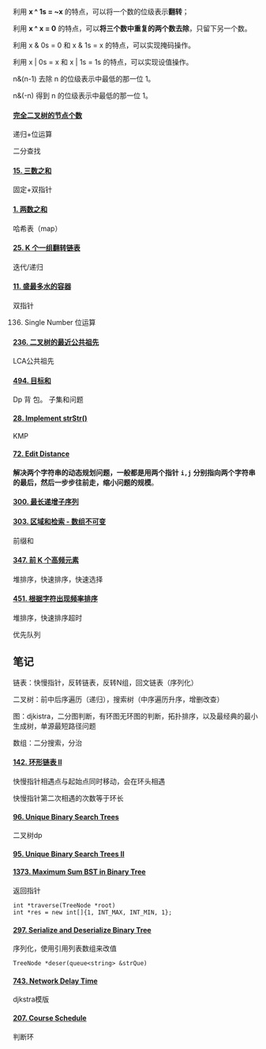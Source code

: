 



利用 **x ^ 1s = ~x** 的特点，可以将一个数的位级表示**翻转**；

利用 **x ^ x = 0** 的特点，可以**将三个数中重复的两个数去除**，只留下另一个数。



利用 x & 0s = 0 和 x & 1s = x 的特点，可以实现掩码操作。

利用 x | 0s = x 和 x | 1s = 1s 的特点，可以实现设值操作。

n&(n-1) 去除 n 的位级表示中最低的那一位 1。

n&(-n) 得到 n 的位级表示中最低的那一位 1。

#### [完全二叉树的节点个数](https://leetcode-cn.com/problems/count-complete-tree-nodes/)

递归+位运算

二分查找



#### [15. 三数之和](https://leetcode-cn.com/problems/3sum/)

固定+双指针



#### [1. 两数之和](https://leetcode-cn.com/problems/two-sum/)

哈希表（map）



#### [25. K 个一组翻转链表](https://leetcode-cn.com/problems/reverse-nodes-in-k-group/)

迭代/递归 



#### [11. 盛最多水的容器](https://leetcode-cn.com/problems/container-with-most-water/)

双指针


136. Single Number
     位运算
     
     

#### [236. 二叉树的最近公共祖先](https://leetcode-cn.com/problems/lowest-common-ancestor-of-a-binary-tree/)

LCA公共祖先



#### [494. 目标和](https://leetcode-cn.com/problems/target-sum/)

Dp    背  包。 子集和问题 

#### [28. Implement strStr()](https://leetcode-cn.com/problems/implement-strstr/)

KMP





#### [72. Edit Distance](https://leetcode-cn.com/problems/edit-distance/)

**解决两个字符串的动态规划问题，一般都是用两个指针** **`i,j`** **分别指向两个字符串的最后，然后一步步往前走，缩小问题的规模**。





#### [300. 最长递增子序列](https://leetcode-cn.com/problems/longest-increasing-subsequence/)





#### [303. 区域和检索 - 数组不可变](https://leetcode-cn.com/problems/range-sum-query-immutable/)

前缀和





#### [347. 前 K 个高频元素](https://leetcode-cn.com/problems/top-k-frequent-elements/)

堆排序，快速排序，快速选择



#### [451. 根据字符出现频率排序](https://leetcode-cn.com/problems/sort-characters-by-frequency/)

堆排序，快速排序超时

优先队列













## 笔记



链表：快慢指针，反转链表，反转N组，回文链表（序列化）

二叉树：前中后序遍历（递归），搜索树（中序遍历升序，增删改查）

图：djkistra，二分图判断，有环图无环图的判断，拓扑排序，以及最经典的最小生成树，单源最短路径问题

数组：二分搜索，分治

#### [142. 环形链表 II](https://leetcode-cn.com/problems/linked-list-cycle-ii/)

快慢指针相遇点与起始点同时移动，会在环头相遇

快慢指针第二次相遇的次数等于环长



#### [96. Unique Binary Search Trees](https://leetcode-cn.com/problems/unique-binary-search-trees/)

二叉树dp

#### [95. Unique Binary Search Trees II](https://leetcode-cn.com/problems/unique-binary-search-trees-ii/)

#### [1373. Maximum Sum BST in Binary Tree](https://leetcode-cn.com/problems/maximum-sum-bst-in-binary-tree/)

返回指针

```
int *traverse(TreeNode *root) 
int *res = new int[]{1, INT_MAX, INT_MIN, 1};
```



#### [297. Serialize and Deserialize Binary Tree](https://leetcode-cn.com/problems/serialize-and-deserialize-binary-tree/)

序列化，使用引用列表数组来改值

```
TreeNode *deser(queue<string> &strQue) 
```



#### [743. Network Delay Time](https://leetcode-cn.com/problems/network-delay-time/)

djkstra模版

#### [207. Course Schedule](https://leetcode-cn.com/problems/course-schedule/)

判断环



